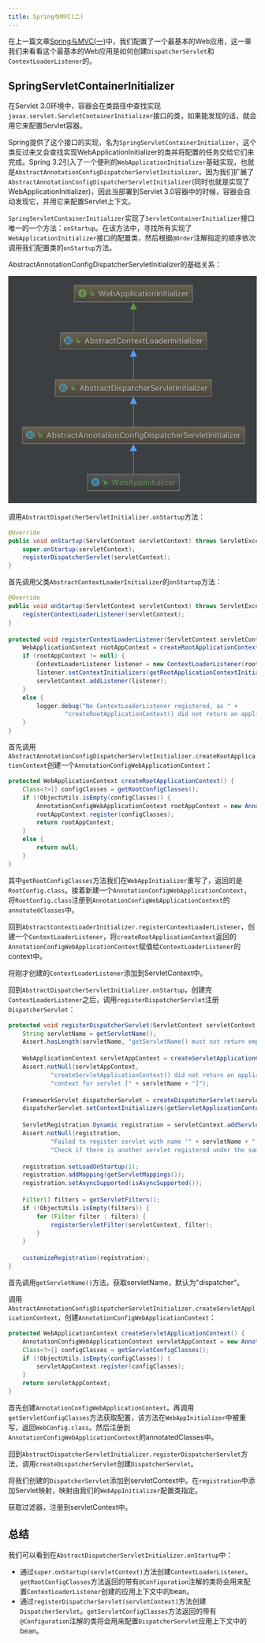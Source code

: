 ```yaml
---
title: Spring与MVC(二)
---
```


在上一篇文章[Spring与MVC(一)](/articles/Spring/Spring%E4%B8%8EMVC(%E4%B8%80).html)中，我们配置了一个最基本的Web应用，这一章我们来看看这个最基本的Web应用是如何创建`DispatcherServlet`和`ContextLoaderListener`的。
<!-- more -->
## SpringServletContainerInitializer

在Servlet 3.0环境中，容器会在类路径中查找实现`javax.servlet.ServletContainerInitializer`接口的类，如果能发现的话，就会用它来配置Servlet容器。

Spring提供了这个接口的实现，名为`SpringServletContainerInitializer`，这个类反过来又会查找实现WebApplicationInitializer的类并将配置的任务交给它们来完成。Spring 3.2引入了一个便利的`WebApplicationInitializer`基础实现，也就是`AbstractAnnotationConfigDispatcherServletInitializer`。因为我们扩展了`AbstractAnnotationConfigDispatcherServletInitializer`(同时也就是实现了WebApplicationInitializer)，因此当部署到Servlet 3.0容器中的时候，容器会自动发现它，并用它来配置Servlet上下文。

`SpringServletContainerInitializer`实现了`ServletContainerInitializer`接口唯一的一个方法：`onStartup`。在该方法中，寻找所有实现了`WebApplicationInitializer`接口的配置类，然后根据`@Order`注解指定的顺序依次调用我们配置类的`onStartup`方法。

AbstractAnnotationConfigDispatcherServletInitializer的基础关系：

![AbstractAnnotationConfigDispatcherServletInitialize](media/AbstractAnnotationConfigDispatcherServletInitializer.png)


调用`AbstractDispatcherServletInitializer.onStartup`方法：

```java
@Override
public void onStartup(ServletContext servletContext) throws ServletException {
	super.onStartup(servletContext);
	registerDispatcherServlet(servletContext);
}
```

首先调用父类`AbstractContextLoaderInitializer`的`onStartup`方法：

```java
@Override
public void onStartup(ServletContext servletContext) throws ServletException {
	registerContextLoaderListener(servletContext);
}

protected void registerContextLoaderListener(ServletContext servletContext) {
	WebApplicationContext rootAppContext = createRootApplicationContext();
	if (rootAppContext != null) {
		ContextLoaderListener listener = new ContextLoaderListener(rootAppContext);
		listener.setContextInitializers(getRootApplicationContextInitializers());
		servletContext.addListener(listener);
	}
	else {
		logger.debug("No ContextLoaderListener registered, as " +
				"createRootApplicationContext() did not return an application context");
	}
}
```

首先调用`AbstractAnnotationConfigDispatcherServletInitializer.createRootApplicationContext`创建一个`AnnotationConfigWebApplicationContext`：

```java
protected WebApplicationContext createRootApplicationContext() {
	Class<?>[] configClasses = getRootConfigClasses();
	if (!ObjectUtils.isEmpty(configClasses)) {
		AnnotationConfigWebApplicationContext rootAppContext = new AnnotationConfigWebApplicationContext();
		rootAppContext.register(configClasses);
		return rootAppContext;
	}
	else {
		return null;
	}
}
```

其中`getRootConfigClasses`方法我们在`WebAppInitializer`重写了，返回的是`RootConfig.class`。接着新建一个`AnnotationConfigWebApplicationContext`，将`RootConfig.class`注册到`AnnotationConfigWebApplicationContext`的`annotatedClasses`中。

回到`AbstractContextLoaderInitializer.registerContextLoaderListener`，创建一个`ContextLoaderListener`，将`createRootApplicationContext`返回的`AnnotationConfigWebApplicationContext`赋值给`ContextLoaderListener`的context中。

将刚才创建的`ContextLoaderListener`添加到ServletContext中。

回到`AbstractDispatcherServletInitializer.onStartup`，创建完`ContextLoaderListener`之后，调用`registerDispatcherServlet`注册`DispatcherServlet`：

```java
protected void registerDispatcherServlet(ServletContext servletContext) {
	String servletName = getServletName();
	Assert.hasLength(servletName, "getServletName() must not return empty or null");

	WebApplicationContext servletAppContext = createServletApplicationContext();
	Assert.notNull(servletAppContext,
			"createServletApplicationContext() did not return an application " +
			"context for servlet [" + servletName + "]");

	FrameworkServlet dispatcherServlet = createDispatcherServlet(servletAppContext);
	dispatcherServlet.setContextInitializers(getServletApplicationContextInitializers());

	ServletRegistration.Dynamic registration = servletContext.addServlet(servletName, dispatcherServlet);
	Assert.notNull(registration,
			"Failed to register servlet with name '" + servletName + "'." +
			"Check if there is another servlet registered under the same name.");

	registration.setLoadOnStartup(1);
	registration.addMapping(getServletMappings());
	registration.setAsyncSupported(isAsyncSupported());

	Filter[] filters = getServletFilters();
	if (!ObjectUtils.isEmpty(filters)) {
		for (Filter filter : filters) {
			registerServletFilter(servletContext, filter);
		}
	}

	customizeRegistration(registration);
}
```

首先调用`getServletName()`方法，获取servletName，默认为"dispatcher"。

调用`AbstractAnnotationConfigDispatcherServletInitializer.createServletApplicationContext`，创建`AnnotationConfigWebApplicationContext`：

```java
protected WebApplicationContext createServletApplicationContext() {
	AnnotationConfigWebApplicationContext servletAppContext = new AnnotationConfigWebApplicationContext();
	Class<?>[] configClasses = getServletConfigClasses();
	if (!ObjectUtils.isEmpty(configClasses)) {
		servletAppContext.register(configClasses);
	}
	return servletAppContext;
}
```

首先创建`AnnotationConfigWebApplicationContext`。再调用`getServletConfigClasses`方法获取配置，该方法在`WebAppInitializer`中被重写，返回`WebConfig.class`。然后注册到`AnnotationConfigWebApplicationContext`的annotatedClasses中。

回到`AbstractDispatcherServletInitializer.registerDispatcherServlet`方法，调用`createDispatcherServlet`创建`DispatcherServlet`。

将我们创建的`DispatcherServlet`添加到servletContext中。在`registration`中添加Servlet映射，映射由我们的`WebAppInitializer`配置类指定。

获取过滤器，注册到servletContext中。

## 总结

我们可以看到在`AbstractDispatcherServletInitializer.onStartup`中：

- 通过`super.onStartup(servletContext)`方法创建`ContextLoaderListener`。`getRootConfigClasses`方法返回的带有`@Configuration`注解的类将会用来配置`ContextLoaderListener`创建的应用上下文中的bean。
- 通过`registerDispatcherServlet(servletContext)`方法创建`DispatcherServlet`。`getServletConfigClasses`方法返回的带有`@Configuration`注解的类将会用来配置`DispatcherServlet`应用上下文中的bean。


